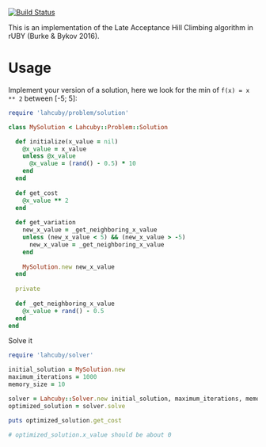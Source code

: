 [![Build Status](https://secure.travis-ci.org/frantzmiccoli/Lahcuby.png)](http://travis-ci.org/frantzmiccoli/Lahcuby)

This is an implementation of the Late Acceptance Hill Climbing algorithm in 
rUBY (Burke & Bykov 2016).

Usage
===

Implement your version of a solution, 
here we look for the min of `f(x) = x ** 2` between [-5; 5]:

```ruby
require 'lahcuby/problem/solution'

class MySolution < Lahcuby::Problem::Solution

  def initialize(x_value = nil)
    @x_value = x_value 
    unless @x_value
      @x_value = (rand() - 0.5) * 10
    end
  end
  
  def get_cost
    @x_value ** 2 
  end
  
  def get_variation
    new_x_value = _get_neighboring_x_value
    unless (new_x_value < 5) && (new_x_value > -5)
      new_x_value = _get_neighboring_x_value
    end 
    
    MySolution.new new_x_value
  end 
  
  private
  
  def _get_neighboring_x_value
    @x_value + rand() - 0.5
  end 
end
```

Solve it

```ruby
require 'lahcuby/solver'

initial_solution = MySolution.new
maximum_iterations = 1000
memory_size = 10

solver = Lahcuby::Solver.new initial_solution, maximum_iterations, memory_size
optimized_solution = solver.solve

puts optimized_solution.get_cost

# optimized_solution.x_value should be about 0 
```